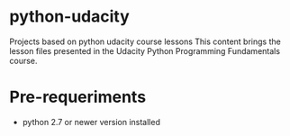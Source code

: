 # python-udacity
Projects based on python udacity course lessons
This content brings the lesson files presented in the Udacity Python Programming Fundamentals course.

# Pre-requeriments
- python 2.7 or newer version installed
